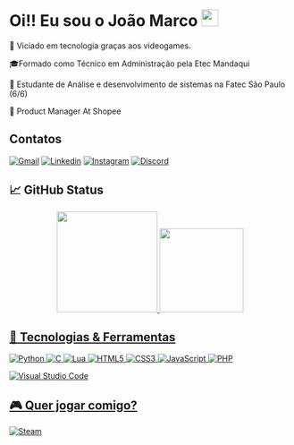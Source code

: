# Oi!! Eu sou o João Marco <img src="https://raw.githubusercontent.com/MartinHeinz/MartinHeinz/master/wave.gif" width="30px" height="30px" />



👾 Viciado em tecnologia graças aos videogames.<br/>

🎓Formado como Técnico em Administração pela Etec Mandaqui <br>

📖 Estudante de Análise e desenvolvimento de sistemas na Fatec São Paulo (6/6) <br>

📖 Product Manager At Shopee <br>

## Contatos



[![Gmail](https://img.shields.io/badge/Gmail-D14836?style=for-the-badge&logo=gmail&logoColor=white)](mailto:joaom.coltre@gmail.com)
[![Linkedin](https://img.shields.io/badge/LinkedIn-0077B5?style=for-the-badge&logo=linkedin&logoColor=white)](https://www.linkedin.com/in/joao-marco-coltre/)
[![Instagram](https://img.shields.io/badge/Instagram-E4405F?style=for-the-badge&logo=instagram&logoColor=white)](https://www.instagram.com/joao_crusader/)
[![Discord](https://img.shields.io/badge/Discord-%235865F2.svg?style=for-the-badge&logo=discord&logoColor=white)](https://www.discordapp.com/users/140542613282357257)

## &#x1f4c8; GitHub Status

<div align="center">
  <a href="https://github.com/JoaoColtre">
  <img height="180em" src="https://github-readme-stats.vercel.app/api?username=JoaoColtre&show_icons=true&theme=merko"/>
  <img height="150em" src="https://github-readme-stats.vercel.app/api/top-langs/?username=JoaoColtre&layout=compact&theme=merko"/>
</div>

## 🔧 Tecnologias & Ferramentas

![Python](https://img.shields.io/badge/python-3670A0?style=for-the-badge&logo=python&logoColor=ffdd54)
![C](https://img.shields.io/badge/c-%2300599C.svg?style=for-the-badge&logo=c&logoColor=white)
![Lua](https://img.shields.io/badge/lua-%232C2D72.svg?style=for-the-badge&logo=lua&logoColor=white)
![HTML5](https://img.shields.io/badge/html5-%23E34F26.svg?style=for-the-badge&logo=html5&logoColor=white)
![CSS3](https://img.shields.io/badge/css3-%231572B6.svg?style=for-the-badge&logo=css3&logoColor=white)
![JavaScript](https://img.shields.io/badge/JavaScript-323330?style=for-the-badge&logo=javascript&logoColor=F7DF1E)
![PHP](https://img.shields.io/badge/PHP-777BB4?style=for-the-badge&logo=php&logoColor=white)

![Visual Studio Code](https://img.shields.io/badge/Visual%20Studio%20Code-0078d7.svg?style=for-the-badge&logo=visual-studio-code&logoColor=white)

## 🎮 Quer jogar comigo?

[![Steam](https://img.shields.io/badge/steam-%23000000.svg?style=for-the-badge&logo=steam&logoColor=white)](https://steamcommunity.com/id/Joao_Crusader/)
